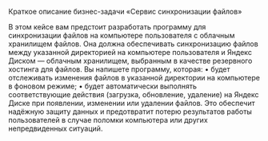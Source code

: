 Краткое описание бизнес-задачи «Сервис синхронизации файлов»

В этом кейсе вам предстоит разработать программу для синхронизации файлов на компьютере пользователя с облачным хранилищем файлов. 
Она должна обеспечивать синхронизацию файлов между указанной директорией на компьютере пользователя и Яндекс Диском — облачным хранилищем, выбранным в качестве резервного хостинга для файлов. 
Вы напишете программу, которая:
	•	будет отслеживать изменения файлов в указанной директории на компьютере в фоновом режиме;
	•	будет автоматически выполнять соответствующие действия (загрузка, обновление, удаление) на Яндекс Диске при появлении, изменении или удалении файлов. 
Это обеспечит надёжную защиту данных и предотвратит потерю результатов работы пользователей в случае поломки компьютера или других непредвиденных ситуаций.
